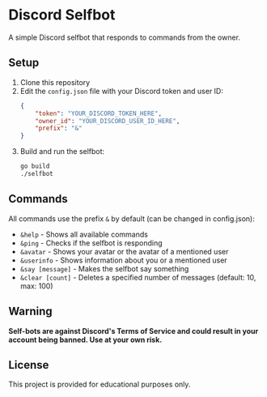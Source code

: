 # Discord Selfbot

A simple Discord selfbot that responds to commands from the owner.

## Setup

1. Clone this repository
2. Edit the `config.json` file with your Discord token and user ID:
   ```json
   {
       "token": "YOUR_DISCORD_TOKEN_HERE",
       "owner_id": "YOUR_DISCORD_USER_ID_HERE",
       "prefix": "&"
   }
   ```
3. Build and run the selfbot:
   ```bash
   go build
   ./selfbot
   ```

## Commands

All commands use the prefix `&` by default (can be changed in config.json):

- `&help` - Shows all available commands
- `&ping` - Checks if the selfbot is responding
- `&avatar` - Shows your avatar or the avatar of a mentioned user
- `&userinfo` - Shows information about you or a mentioned user
- `&say [message]` - Makes the selfbot say something
- `&clear [count]` - Deletes a specified number of messages (default: 10, max: 100)

## Warning

**Self-bots are against Discord's Terms of Service and could result in your account being banned. Use at your own risk.**

## License

This project is provided for educational purposes only. 